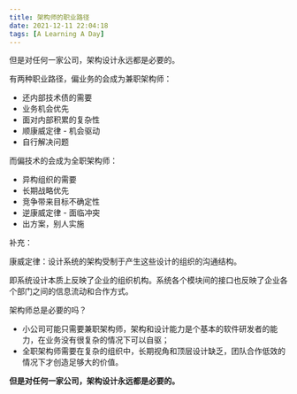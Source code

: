 ```yaml
---
title: 架构师的职业路径
date: 2021-12-11 22:04:18
tags: [A Learning A Day]
---
```


但是对任何一家公司，架构设计永远都是必要的。

<!--more-->

有两种职业路径，偏业务的会成为兼职架构师：

- 还内部技术债的需要
- 业务机会优先
- 面对内部积累的复杂性
- 顺康威定律 - 机会驱动
- 自行解决问题

而偏技术的会成为全职架构师：

- 异构组织的需要
- 长期战略优先
- 竞争带来目标不确定性
- 逆康威定律 - 面临冲突
- 出方案，别人实施



补充：

康威定律：设计系统的架构受制于产生这些设计的组织的沟通结构。

即系统设计本质上反映了企业的组织机构。系统各个模块间的接口也反映了企业各个部门之间的信息流动和合作方式。



架构师总是必要的吗？

- 小公司可能只需要兼职架构师，架构和设计能力是个基本的软件研发者的能力，在业务没有很复杂的情况下可以自驱；
- 全职架构师需要在复杂的组织中，长期视角和顶层设计缺乏，团队合作低效的情况下才创造足够大的价值。

**但是对任何一家公司，架构设计永远都是必要的。**

